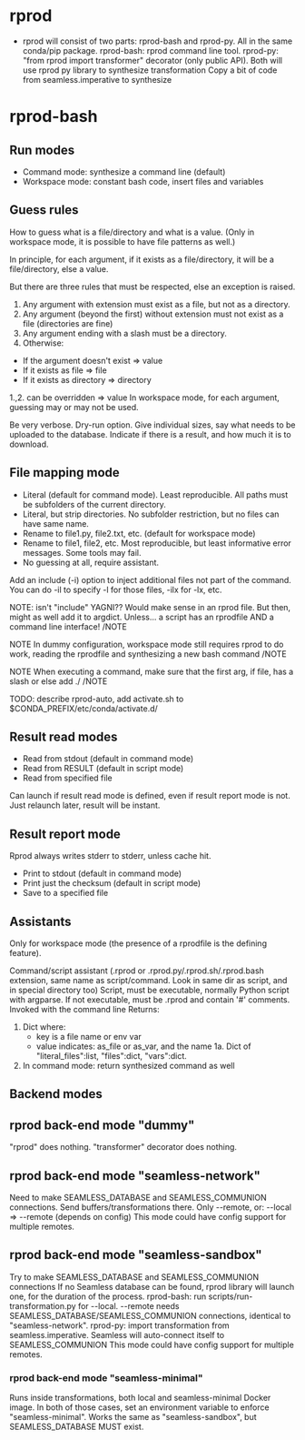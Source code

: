 # rprod

- rprod will consist of two parts: rprod-bash and rprod-py. All in the same conda/pip package.
  rprod-bash: rprod command line tool.
  rprod-py: "from rprod import transformer" decorator (only public API).
  Both will use rprod py library to synthesize transformation
  Copy a bit of code from seamless.imperative to synthesize

# rprod-bash

## Run modes

- Command mode: synthesize a command line (default)
- Workspace mode: constant bash code, insert files and variables

## Guess rules

How to guess what is a file/directory and what is a value. (Only in workspace mode, it is possible to have file patterns as well.)

In principle, for each argument,
  if it exists as a file/directory, it will be a file/directory, else a value.

But there are three rules that must be respected, else an exception is raised.

1. Any argument with extension must exist as a file, but not as a directory.
2. Any argument (beyond the first) without extension must not exist as a file
    (directories are fine)
3. Any argument ending with a slash must be a directory.
4. Otherwise:
- If the argument doesn't exist => value
- If it exists as file => file
- If it exists as directory => directory

1.,2. can be overridden => value
In workspace mode, for each argument, guessing may or may not be used.


Be very verbose. Dry-run option. Give individual sizes, say what needs to be uploaded to the database.
Indicate if there is a result, and how much it is to download.

## File mapping mode

- Literal (default for command mode). Least reproducible. All paths must be subfolders of the current directory.
- Literal, but strip directories. No subfolder restriction, but no files can have same name.
- Rename to file1.py, file2.txt, etc. (default for workspace mode)
- Rename to file1, file2, etc. Most reproducible, but least informative error messages. Some tools may fail.
- No guessing at all, require assistant.

Add an include (-i) option to inject additional files not part of the command. You can do -il to specify -l for those files, -ilx for -lx, etc.

NOTE: isn't "include" YAGNI?? Would make sense in an rprod file.
But then, might as well add it to argdict.
Unless... a script has an rprodfile AND a command line interface!
/NOTE

NOTE
In dummy configuration, workspace mode still requires rprod to do work, reading
the rprodfile and synthesizing a new bash command
/NOTE

NOTE
When executing a command, make sure that the first arg, if file, has a slash or else add ./
/NOTE

TODO: describe rprod-auto, add activate.sh to $CONDA_PREFIX/etc/conda/activate.d/

## Result read modes

- Read from stdout (default in command mode)
- Read from RESULT (default in script mode)
- Read from specified file

Can launch if result read mode is defined, even if result report mode is not. Just relaunch later, result will be instant.

## Result report mode

Rprod always writes stderr to stderr, unless cache hit.

- Print to stdout (default in command mode)
- Print just the checksum (default in script mode)
- Save to a specified file

## Assistants

Only for workspace mode (the presence of a rprodfile is the defining feature).

Command/script assistant (.rprod or .rprod.py/.rprod.sh/.rprod.bash extension, same name as script/command. Look in same dir as script, and in special directory too)
Script, must be executable, normally Python script with argparse.
If not executable, must be .rprod and contain '#' comments.
Invoked with the command line
Returns:

1. Dict where:
    - key is a file name or env var
    - value indicates: as_file or as_var, and the name
1a. Dict of "literal_files":list, "files":dict, "vars":dict.
2. In command mode: return synthesized command as well


## Backend modes

## rprod back-end mode "dummy"

"rprod" does nothing. "transformer" decorator does nothing.

## rprod back-end mode "seamless-network"

Need to make SEAMLESS_DATABASE and SEAMLESS_COMMUNION connections.
Send buffers/transformations there.
Only --remote, or: --local => --remote  (depends on config)
This mode could have config support for multiple remotes.

## rprod back-end mode "seamless-sandbox"

Try to make SEAMLESS_DATABASE and SEAMLESS_COMMUNION connections
If no Seamless database can be found, rprod library will launch one, for the duration of the process.
rprod-bash: run scripts/run-transformation.py for --local. --remote needs
SEAMLESS_DATABASE/SEAMLESS_COMMUNION connections, identical to "seamless-network".
rprod-py: import transformation from seamless.imperative. Seamless will auto-connect itself to SEAMLESS_COMMUNION
This mode could have config support for multiple remotes.

### rprod back-end mode "seamless-minimal"

Runs inside transformations, both local and seamless-minimal Docker image.
In both of those cases, set an environment variable to enforce "seamless-minimal".
Works the same as "seamless-sandbox", but SEAMLESS_DATABASE MUST exist.